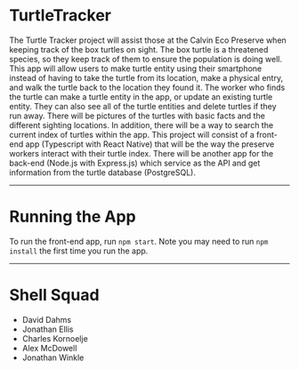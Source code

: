 # TurtleTracker

The Turtle Tracker project will assist those at the Calvin Eco Preserve when keeping track of the box turtles on sight. The box turtle is a threatened species, so they keep track of them to ensure the population is doing well. This app will allow users to make turtle entity using their smartphone instead of having to take the turtle from its location, make a physical entry, and walk the turtle back to the location they found it. The worker who finds the turtle can make a turtle entity in the app, or update an existing turtle entity. They can also see all of the turtle entities and delete turtles if they run away. There will be pictures of the turtles with basic facts and the different sighting locations. In addition, there will be a way to search the current index of turtles within the app.
This project will consist of a front-end app (Typescript with React Native) that will be the way the preserve workers interact with their turtle index. There will be another app for the back-end (Node.js with Express.js) which service as the API and get information from the turtle database (PostgreSQL).

---

# Running the App
To run the front-end app, run `npm start`.
Note you may need to run `npm install` the first time you run the app.

---

# Shell Squad
* David Dahms
* Jonathan Ellis
* Charles Kornoelje
* Alex McDowell
* Jonathan Winkle
